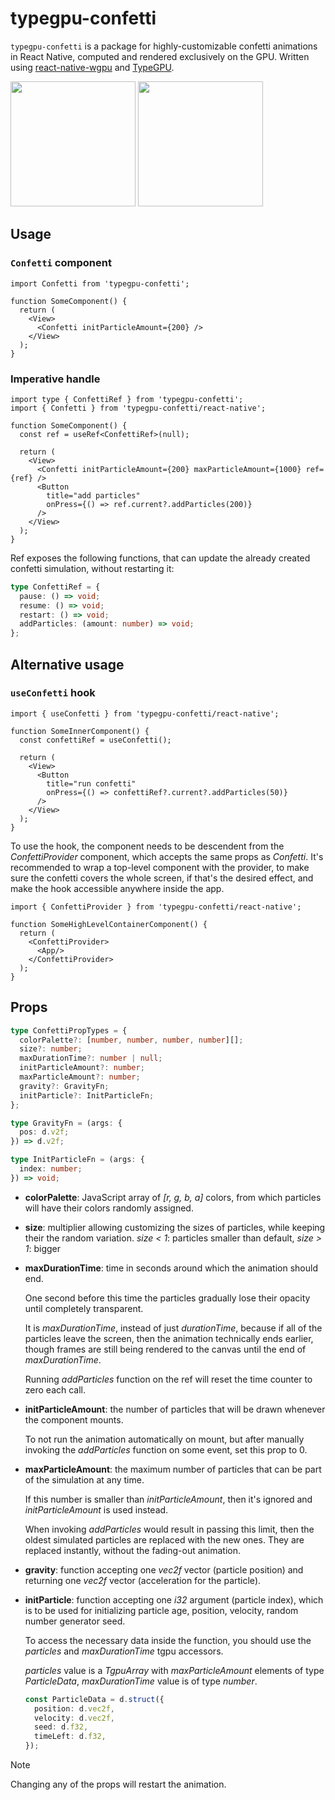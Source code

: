 
# typegpu-confetti

`typegpu-confetti` is a package for highly-customizable confetti animations in React Native, computed and rendered exclusively on the GPU. Written using [react-native-wgpu](https://github.com/wcandillon/react-native-webgpu/) and [TypeGPU](https://github.com/software-mansion/TypeGPU).

<img src="https://github.com/user-attachments/assets/27e26fc5-b2f5-408b-bf81-de43fa3d7049" width=200>
<img src="https://github.com/user-attachments/assets/447951d2-1d10-4f1d-8d01-c7ce78dbe2e3" width=200>

## Usage

### `Confetti` component

```tsx
import Confetti from 'typegpu-confetti';

function SomeComponent() {
  return (
    <View>
      <Confetti initParticleAmount={200} />
    </View>
  );
}
```

### Imperative handle

```tsx
import type { ConfettiRef } from 'typegpu-confetti';
import { Confetti } from 'typegpu-confetti/react-native';

function SomeComponent() {
  const ref = useRef<ConfettiRef>(null);

  return (
    <View>
      <Confetti initParticleAmount={200} maxParticleAmount={1000} ref={ref} />
      <Button
        title="add particles"
        onPress={() => ref.current?.addParticles(200)}
      />
    </View>
  );
}
```

Ref exposes the following functions, that can update the already created confetti simulation, without restarting it:

```ts
type ConfettiRef = {
  pause: () => void;
  resume: () => void;
  restart: () => void;
  addParticles: (amount: number) => void;
};
```

## Alternative usage

### `useConfetti` hook

```tsx
import { useConfetti } from 'typegpu-confetti/react-native';

function SomeInnerComponent() {
  const confettiRef = useConfetti();

  return (
    <View>
      <Button
        title="run confetti"
        onPress={() => confettiRef?.current?.addParticles(50)}
      />
    </View>
  );
}
```

To use the hook, the component needs to be descendent from the *ConfettiProvider* component, which accepts the same props as *Confetti*. It's recommended to wrap a top-level component with the provider, to make sure the confetti covers the whole screen, if that's the desired effect, and make the hook accessible anywhere inside the app.

```tsx
import { ConfettiProvider } from 'typegpu-confetti/react-native';

function SomeHighLevelContainerComponent() {
  return (
    <ConfettiProvider>
      <App/>
    </ConfettiProvider>
  );
}
```

## Props

```ts
type ConfettiPropTypes = {
  colorPalette?: [number, number, number, number][];
  size?: number;
  maxDurationTime?: number | null;
  initParticleAmount?: number;
  maxParticleAmount?: number;
  gravity?: GravityFn;
  initParticle?: InitParticleFn;
};

type GravityFn = (args: {
  pos: d.v2f;
}) => d.v2f;

type InitParticleFn = (args: {
  index: number;
}) => void;
```

* **colorPalette**: JavaScript array of *[r, g, b, a]* colors, from which particles will have their colors randomly assigned.

* **size**: multiplier allowing customizing the sizes of particles, while keeping their the random variation. *size < 1*: particles smaller than default, *size > 1*: bigger

* **maxDurationTime**: time in seconds around which the animation should end. 
  
  One second before this time the particles gradually lose their opacity until completely transparent. 

  It is *maxDurationTime*, instead of just *durationTime*, because if all of the particles leave the screen, then the animation technically ends earlier, though frames are still being rendered to the canvas until the end of *maxDurationTime*. 
  
  Running *addParticles* function on the ref will reset the time counter to zero each call.

* **initParticleAmount**: the number of particles that will be drawn whenever the component mounts.
  
  To not run the animation automatically on mount, but after manually invoking the *addParticles* function on some event, set this prop to 0.

* **maxParticleAmount**: the maximum number of particles that can be part of the simulation at any time.

  If this number is smaller than *initParticleAmount*, then it's ignored and *initParticleAmount* is used instead.

  When invoking *addParticles* would result in passing this limit, then the oldest simulated particles are replaced with the new ones. They are replaced instantly, without the fading-out animation.

* **gravity**: function accepting one *vec2f* vector (particle position) and returning one *vec2f* vector (acceleration for the particle).

* **initParticle**: function accepting one *i32* argument (particle index), which is to be used for initializing particle age, position, velocity, random number generator seed.

  To access the necessary data inside the function, you should use the *particles* and *maxDurationTime* tgpu accessors.

  *particles* value is a *TgpuArray* with *maxParticleAmount* elements of type *ParticleData*, *maxDurationTime* value is of type *number*.

  ```ts
  const ParticleData = d.struct({
    position: d.vec2f,
    velocity: d.vec2f,
    seed: d.f32,
    timeLeft: d.f32,
  });
  ```

>[!NOTE]
> Changing any of the props will restart the animation.
